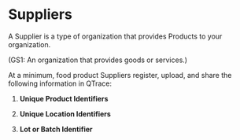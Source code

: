 # Suppliers

A Supplier is a type of organization that provides Products to your organization.

(GS1: An organization that provides goods or services.)

At a minimum, food product Suppliers register, upload, and share the following information in QTrace:

1. **Unique Product Identifiers**

2. **Unique Location Identifiers**

3. **Lot or Batch Identifier**


